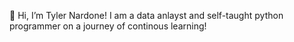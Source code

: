 👋 Hi, I’m Tyler Nardone! I am a data anlayst and self-taught python programmer on a journey of continous learning!
